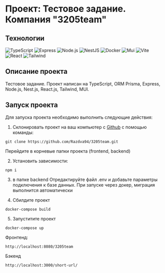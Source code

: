 # Проект: Тестовое задание. Компания "3205team"

## Технологии

![TypeScript](https://img.shields.io/badge/TypeScript-blue?logo=TypeScript&logoColor=black&labelColor=white)
![Express](https://img.shields.io/badge/express-white?logo=express&logoColor=black)
![Node.js](https://img.shields.io/badge/Node.js-green?logo=node.js&logoColor=black)
![NestJS](https://img.shields.io/badge/nestjs-%23E0234E.svg?style=for-the-badge&logo=nestjs&logoColor=white)
![Docker](https://img.shields.io/badge/Docker-2496ED?logo=docker&logoColor=white)
![Mui](https://img.shields.io/badge/Mui-blue?logo=Mui&logoColor=blue&labelColor=white)
![Vite](https://img.shields.io/badge/Vite-yellow?logo=Vite&logoColor=yellow&labelColor=white)
![React](https://img.shields.io/badge/-React-61daf8?logo=react&logoColor=black)
![Tailwind](https://img.shields.io/badge/Tailwindcss-blue?logo=Tailwindcss&logoColor=blue&labelColor=white)



## Описание проекта

Тестовое задание. Проект написан на TypeScript, ORM Prisma, Express, Node.js, Nest.js, React.js, Tailwind, MUI.


## Запуск проекта

Для запуска проекта необходимо выполнить следующие действия:

1. Склонировать проект на ваш компьютер с [Github](https://github.com/Razdva94/3205team) с помощью команды:

```
git clone https://github.com/Razdva94/3205team.git
```

Перейдите в корневые папки проекта (frontend, backend)

2. Установить зависимости:

```
npm i
```

3. в папке backend Отредактируйте файл .env и добавьте параметры подключения к базе данных. При запуске через докер, миграция выполнится автоматически


4. Сбилдите проект

```
docker-compose build
```

5. Запуститите проект 

```
docker-compose up
```

Фронтенд:

```
http://localhost:8080/3205team
```

Бэкенд 

```
http://localhost:3000/short-url/
```

